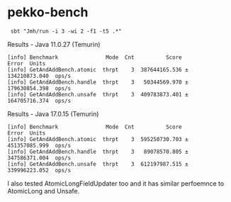 # pekko-bench

```
 sbt "Jmh/run -i 3 -wi 2 -f1 -t5 .*"
```

Results - Java 11.0.27 (Temurin)
```
[info] Benchmark               Mode  Cnt          Score           Error  Units
[info] GetAndAddBench.atomic  thrpt    3  387644165.536 ± 134210873.040  ops/s
[info] GetAndAddBench.handle  thrpt    3   50344569.970 ± 179630854.398  ops/s
[info] GetAndAddBench.unsafe  thrpt    3  409783873.401 ± 164705716.374  ops/s
```

Results - Java 17.0.15 (Temurin)
```
[info] Benchmark               Mode  Cnt          Score           Error  Units
[info] GetAndAddBench.atomic  thrpt    3  595250730.703 ± 451357085.999  ops/s
[info] GetAndAddBench.handle  thrpt    3   89078570.805 ± 347586371.004  ops/s
[info] GetAndAddBench.unsafe  thrpt    3  612197987.515 ± 339996223.052  ops/s
```

I also tested AtomicLongFieldUpdater too and it has similar perfoemnce to AtomicLong and Unsafe.
